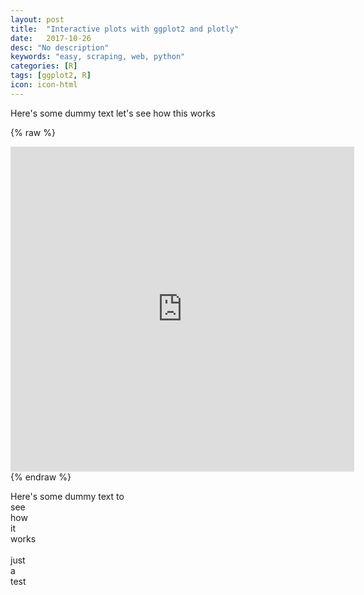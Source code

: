 ```yaml
---
layout: post
title:  "Interactive plots with ggplot2 and plotly"
date:   2017-10-26
desc: "No description"
keywords: "easy, scraping, web, python"
categories: [R]
tags: [ggplot2, R]
icon: icon-html
---
```

Here's some dummy text let's see how this works


{% raw %}
<iframe frameborder="no" border="0" marginwidth="0" marginheight="0" width="550" height="520" src="http://rpubs.com/datadrivenyale/plotly1"></iframe>
{% endraw %}


Here's some dummy text
to <br>
see<br>
how<br>
it<br>
works<br><br>
just<br>
a<br>
test<br>
<br>